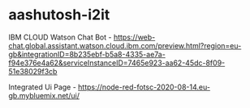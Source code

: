 # aashutosh-i2it
IBM CLOUD 
Watson Chat Bot - https://web-chat.global.assistant.watson.cloud.ibm.com/preview.html?region=eu-gb&integrationID=8b235ebf-b5a8-4335-ae7a-f94e376e4a62&serviceInstanceID=7465e923-aa62-45dc-8f09-51e38029f3cb

Integrated Ui Page - https://node-red-fotsc-2020-08-14.eu-gb.mybluemix.net/ui/

